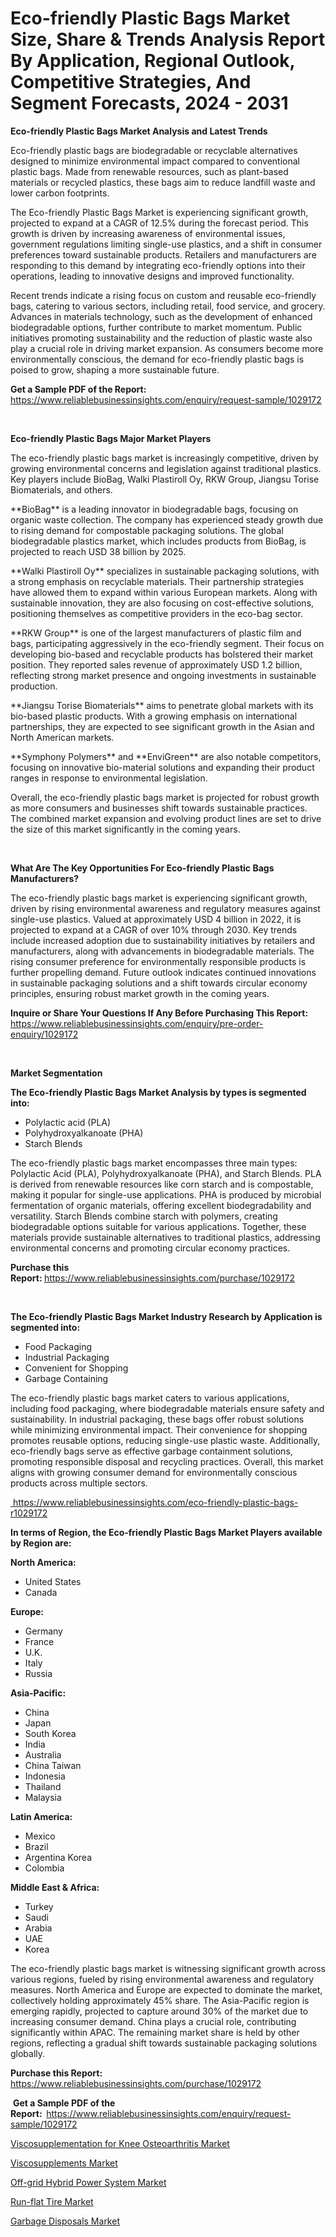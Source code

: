 <p><h1>Eco-friendly Plastic Bags Market Size, Share & Trends Analysis Report By Application, Regional Outlook, Competitive Strategies, And Segment Forecasts, 2024 - 2031</h1></p><p><strong>Eco-friendly Plastic Bags Market Analysis and Latest Trends</strong></p>
<p><p>Eco-friendly plastic bags are biodegradable or recyclable alternatives designed to minimize environmental impact compared to conventional plastic bags. Made from renewable resources, such as plant-based materials or recycled plastics, these bags aim to reduce landfill waste and lower carbon footprints. </p><p>The Eco-friendly Plastic Bags Market is experiencing significant growth, projected to expand at a CAGR of 12.5% during the forecast period. This growth is driven by increasing awareness of environmental issues, government regulations limiting single-use plastics, and a shift in consumer preferences toward sustainable products. Retailers and manufacturers are responding to this demand by integrating eco-friendly options into their operations, leading to innovative designs and improved functionality. </p><p>Recent trends indicate a rising focus on custom and reusable eco-friendly bags, catering to various sectors, including retail, food service, and grocery. Advances in materials technology, such as the development of enhanced biodegradable options, further contribute to market momentum. Public initiatives promoting sustainability and the reduction of plastic waste also play a crucial role in driving market expansion. As consumers become more environmentally conscious, the demand for eco-friendly plastic bags is poised to grow, shaping a more sustainable future.</p></p>
<p><strong>Get a Sample PDF of the Report:&nbsp;</strong> <a href="https://www.reliablebusinessinsights.com/enquiry/request-sample/1029172">https://www.reliablebusinessinsights.com/enquiry/request-sample/1029172</a></p>
<p>&nbsp;</p>
<p><strong>Eco-friendly Plastic Bags Major Market Players</strong></p>
<p><p>The eco-friendly plastic bags market is increasingly competitive, driven by growing environmental concerns and legislation against traditional plastics. Key players include BioBag, Walki Plastiroll Oy, RKW Group, Jiangsu Torise Biomaterials, and others.</p><p>**BioBag** is a leading innovator in biodegradable bags, focusing on organic waste collection. The company has experienced steady growth due to rising demand for compostable packaging solutions. The global biodegradable plastics market, which includes products from BioBag, is projected to reach USD 38 billion by 2025.</p><p>**Walki Plastiroll Oy** specializes in sustainable packaging solutions, with a strong emphasis on recyclable materials. Their partnership strategies have allowed them to expand within various European markets. Along with sustainable innovation, they are also focusing on cost-effective solutions, positioning themselves as competitive providers in the eco-bag sector.</p><p>**RKW Group** is one of the largest manufacturers of plastic film and bags, participating aggressively in the eco-friendly segment. Their focus on developing bio-based and recyclable products has bolstered their market position. They reported sales revenue of approximately USD 1.2 billion, reflecting strong market presence and ongoing investments in sustainable production.</p><p>**Jiangsu Torise Biomaterials** aims to penetrate global markets with its bio-based plastic products. With a growing emphasis on international partnerships, they are expected to see significant growth in the Asian and North American markets.</p><p>**Symphony Polymers** and **EnviGreen** are also notable competitors, focusing on innovative bio-material solutions and expanding their product ranges in response to environmental legislation.</p><p>Overall, the eco-friendly plastic bags market is projected for robust growth as more consumers and businesses shift towards sustainable practices. The combined market expansion and evolving product lines are set to drive the size of this market significantly in the coming years.</p></p>
<p>&nbsp;</p>
<p><strong>What Are The Key Opportunities For Eco-friendly Plastic Bags Manufacturers?</strong></p>
<p><p>The eco-friendly plastic bags market is experiencing significant growth, driven by rising environmental awareness and regulatory measures against single-use plastics. Valued at approximately USD 4 billion in 2022, it is projected to expand at a CAGR of over 10% through 2030. Key trends include increased adoption due to sustainability initiatives by retailers and manufacturers, along with advancements in biodegradable materials. The rising consumer preference for environmentally responsible products is further propelling demand. Future outlook indicates continued innovations in sustainable packaging solutions and a shift towards circular economy principles, ensuring robust market growth in the coming years.</p></p>
<p><strong>Inquire or Share Your Questions If Any Before Purchasing This Report:</strong> <a href="https://www.reliablebusinessinsights.com/enquiry/pre-order-enquiry/1029172">https://www.reliablebusinessinsights.com/enquiry/pre-order-enquiry/1029172</a></p>
<p>&nbsp;</p>
<p><strong>Market Segmentation</strong></p>
<p><strong>The Eco-friendly Plastic Bags Market Analysis by types is segmented into:</strong></p>
<p><ul><li>Polylactic acid (PLA)</li><li>Polyhydroxyalkanoate (PHA)</li><li>Starch Blends</li></ul></p>
<p><p>The eco-friendly plastic bags market encompasses three main types: Polylactic Acid (PLA), Polyhydroxyalkanoate (PHA), and Starch Blends. PLA is derived from renewable resources like corn starch and is compostable, making it popular for single-use applications. PHA is produced by microbial fermentation of organic materials, offering excellent biodegradability and versatility. Starch Blends combine starch with polymers, creating biodegradable options suitable for various applications. Together, these materials provide sustainable alternatives to traditional plastics, addressing environmental concerns and promoting circular economy practices.</p></p>
<p><strong>Purchase this Report:&nbsp;</strong><a href="https://www.reliablebusinessinsights.com/purchase/1029172">https://www.reliablebusinessinsights.com/purchase/1029172</a></p>
<p>&nbsp;</p>
<p><strong>The Eco-friendly Plastic Bags Market Industry Research by Application is segmented into:</strong></p>
<p><ul><li>Food Packaging</li><li>Industrial Packaging</li><li>Convenient for Shopping</li><li>Garbage Containing</li></ul></p>
<p><p>The eco-friendly plastic bags market caters to various applications, including food packaging, where biodegradable materials ensure safety and sustainability. In industrial packaging, these bags offer robust solutions while minimizing environmental impact. Their convenience for shopping promotes reusable options, reducing single-use plastic waste. Additionally, eco-friendly bags serve as effective garbage containment solutions, promoting responsible disposal and recycling practices. Overall, this market aligns with growing consumer demand for environmentally conscious products across multiple sectors.</p></p>
<p><a href="https://www.reliablebusinessinsights.com/eco-friendly-plastic-bags-r1029172">&nbsp;https://www.reliablebusinessinsights.com/eco-friendly-plastic-bags-r1029172</a></p>
<p><strong>In terms of Region, the Eco-friendly Plastic Bags Market Players available by Region are:</strong></p>
<p>
    <p> <strong> North America: </strong>
        <ul>
            <li>United States</li>
            <li>Canada</li>
        </ul>
        </p> 
    <p> <strong> Europe: </strong>
        <ul>
            <li>Germany</li>
            <li>France</li>
            <li>U.K.</li>
            <li>Italy</li>
            <li>Russia</li>
        </ul>
        </p> 
    <p> <strong> Asia-Pacific: </strong>
        <ul>
            <li>China</li>
            <li>Japan</li>
            <li>South Korea</li>
            <li>India</li>
            <li>Australia</li>
            <li>China Taiwan</li>
            <li>Indonesia</li>
            <li>Thailand</li>
            <li>Malaysia</li>
        </ul>
        </p> 
    <p> <strong> Latin America: </strong>
        <ul>
            <li>Mexico</li>
            <li>Brazil</li>
            <li>Argentina Korea</li>
            <li>Colombia</li>
        </ul>
        </p> 
    <p> <strong> Middle East & Africa: </strong>
        <ul>
            <li>Turkey</li>
            <li>Saudi</li>
            <li>Arabia</li>
            <li>UAE</li>
            <li>Korea</li>
        </ul>
    </p>
    </p>
<p><p>The eco-friendly plastic bags market is witnessing significant growth across various regions, fueled by rising environmental awareness and regulatory measures. North America and Europe are expected to dominate the market, collectively holding approximately 45% share. The Asia-Pacific region is emerging rapidly, projected to capture around 30% of the market due to increasing consumer demand. China plays a crucial role, contributing significantly within APAC. The remaining market share is held by other regions, reflecting a gradual shift towards sustainable packaging solutions globally.</p></p>
<p><strong>Purchase this Report: </strong><a href="https://www.reliablebusinessinsights.com/purchase/1029172">https://www.reliablebusinessinsights.com/purchase/1029172</a></p>
<p>&nbsp;<strong>Get a Sample PDF of the Report:&nbsp;&nbsp;</strong><a href="https://www.reliablebusinessinsights.com/enquiry/request-sample/1029172">https://www.reliablebusinessinsights.com/enquiry/request-sample/1029172</a></p>
<p><strong></strong></p>
<p><p><a href="https://www.linkedin.com/pulse/insights-viscosupplementation-knee-osteoarthritis-market-ps2xe?trackingId=P45QTtsVSd2F%2F1QcO4NhJg%3D%3D">Viscosupplementation for Knee Osteoarthritis Market</a></p><p><a href="https://www.linkedin.com/pulse/global-viscosupplements-market-size-share-analysis-product-r4npe?trackingId=p1nFYM98QJCh4ka0GpwiIA%3D%3D">Viscosupplements Market</a></p><p><a href="https://issuu.com/reportprime-2/docs/off-grid-hybrid-power-system-market_134f6992436104">Off-grid Hybrid Power System Market</a></p><p><a href="https://github.com/angelajermaine/Market-Research-Report-List-5/blob/main/run-flat-tire-market.md">Run-flat Tire Market</a></p><p><a href="https://github.com/hrhzhypq19/Market-Research-Report-List-1/blob/main/garbage-disposals-market.md">Garbage Disposals Market</a></p></p>